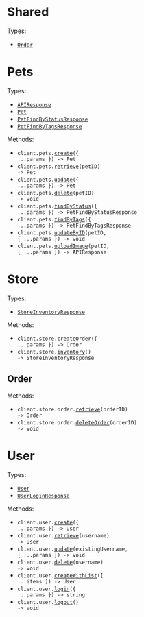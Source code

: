 # Shared

Types:

- <code><a href="./src/resources/shared.ts">Order</a></code>

# Pets

Types:

- <code><a href="./src/resources/pets.ts">APIResponse</a></code>
- <code><a href="./src/resources/pets.ts">Pet</a></code>
- <code><a href="./src/resources/pets.ts">PetFindByStatusResponse</a></code>
- <code><a href="./src/resources/pets.ts">PetFindByTagsResponse</a></code>

Methods:

- <code title="post /pet">client.pets.<a href="./src/resources/pets.ts">create</a>({ ...params }) -> Pet</code>
- <code title="get /pet/{petId}">client.pets.<a href="./src/resources/pets.ts">retrieve</a>(petID) -> Pet</code>
- <code title="put /pet">client.pets.<a href="./src/resources/pets.ts">update</a>({ ...params }) -> Pet</code>
- <code title="delete /pet/{petId}">client.pets.<a href="./src/resources/pets.ts">delete</a>(petID) -> void</code>
- <code title="get /pet/findByStatus">client.pets.<a href="./src/resources/pets.ts">findByStatus</a>({ ...params }) -> PetFindByStatusResponse</code>
- <code title="get /pet/findByTags">client.pets.<a href="./src/resources/pets.ts">findByTags</a>({ ...params }) -> PetFindByTagsResponse</code>
- <code title="post /pet/{petId}">client.pets.<a href="./src/resources/pets.ts">updateByID</a>(petID, { ...params }) -> void</code>
- <code title="post /pet/{petId}/uploadImage">client.pets.<a href="./src/resources/pets.ts">uploadImage</a>(petID, { ...params }) -> APIResponse</code>

# Store

Types:

- <code><a href="./src/resources/store/store.ts">StoreInventoryResponse</a></code>

Methods:

- <code title="post /store/order">client.store.<a href="./src/resources/store/store.ts">createOrder</a>({ ...params }) -> Order</code>
- <code title="get /store/inventory">client.store.<a href="./src/resources/store/store.ts">inventory</a>() -> StoreInventoryResponse</code>

## Order

Methods:

- <code title="get /store/order/{orderId}">client.store.order.<a href="./src/resources/store/order.ts">retrieve</a>(orderID) -> Order</code>
- <code title="delete /store/order/{orderId}">client.store.order.<a href="./src/resources/store/order.ts">deleteOrder</a>(orderID) -> void</code>

# User

Types:

- <code><a href="./src/resources/user.ts">User</a></code>
- <code><a href="./src/resources/user.ts">UserLoginResponse</a></code>

Methods:

- <code title="post /user">client.user.<a href="./src/resources/user.ts">create</a>({ ...params }) -> User</code>
- <code title="get /user/{username}">client.user.<a href="./src/resources/user.ts">retrieve</a>(username) -> User</code>
- <code title="put /user/{username}">client.user.<a href="./src/resources/user.ts">update</a>(existingUsername, { ...params }) -> void</code>
- <code title="delete /user/{username}">client.user.<a href="./src/resources/user.ts">delete</a>(username) -> void</code>
- <code title="post /user/createWithList">client.user.<a href="./src/resources/user.ts">createWithList</a>([ ...items ]) -> User</code>
- <code title="get /user/login">client.user.<a href="./src/resources/user.ts">login</a>({ ...params }) -> string</code>
- <code title="get /user/logout">client.user.<a href="./src/resources/user.ts">logout</a>() -> void</code>

